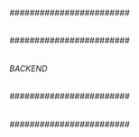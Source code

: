###### ######################## ######
###### ######################## ######
######          BACKEND         ######
###### ######################## ######
###### ######################## ######
